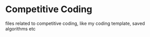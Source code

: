 # Competitive Coding
files related to competitive coding, like my coding template, saved algorithms etc
